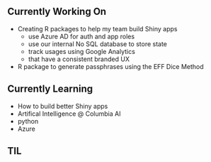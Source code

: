 
<!--
**ryanbthomas/ryanbthomas** is a ✨ _special_ ✨ repository because its `README.md` (this file) appears on your GitHub profile.

Here are some ideas to get you started:

- 🔭 I’m currently working on ...
- 🌱 I’m currently learning ...
- 👯 I’m looking to collaborate on ...
- 🤔 I’m looking for help with ...
- 💬 Ask me about ...
- 📫 How to reach me: ...
- 😄 Pronouns: ...
- ⚡ Fun fact: ...
-->



## Currently Working On

* Creating R packages to help my team build Shiny apps 
  - use Azure AD for auth and app roles
  - use our internal No SQL database to store state
  - track usages using Google Analytics
  - that have a consistent branded UX
* R package to generate passphrases using the EFF Dice Method 

## Currently Learning

* How to build better Shiny apps
* Artifical Intelligence @ Columbia AI
* python
* Azure

## TIL
<!-- TIL START -->

<!-- TIL END -->
